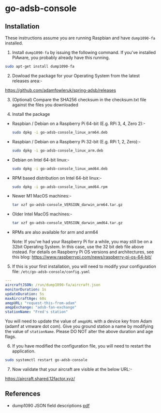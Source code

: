 # go-adsb-console

## Installation

These instructions assume you are running Raspbian and have `dump1090-fa` installed.

1. Install `dump1090-fa` by issuing the following command. If you've installed PiAware, you probably already have this running.

```sh
sudo apt-get install dump1090-fa
```

2. Dowload the package for your Operating System from the latest releases area:-

https://github.com/adamfowleruk/spring-adsb/releases

3. (Optional) Compare the SHA256 checksum in the checksum.txt file against the files you downloaded

4. Install the package

- Raspbian / Debian on a Raspberry Pi 64-bit (E.g. RPi 3, 4, Zero 2):-
  ```sh
  sudo dpkg -i go-adsb-console_linux_arm64.deb
  ```
- Raspbian / Debian on a Raspberry Pi 32-bit (E.g. RPi 1, 2, Zero):-
  ```sh
  sudo dpkg -i go-adsb-console_linux_arm.deb
  ```
- Debian on Intel 64-bit linux:-
  ```sh
  sudo dpkg -i go-adsb-console_linux_amd64.deb
  ```
- RPM based distribution on Intel 64-bit linux:-
  ```sh
  sudo dpkg -i go-adsb-console_linux_amd64.rpm
  ```
- Newer M1 MacOS machines:-
  ```sh
  tar xzf go-adsb-console_VERSION_darwin_arm64.tar.gz
  ```
- Older Intel MacOS machines:-
  ```sh
  tar xzf go-adsb-console_VERSION_darwin_amd64.tar.gz
  ```
- RPMs are also available for arm and arm64

  Note: If you've had your Raspberry Pi for a while, you may still be on a 32bit Operating System. In this case, use the 32 bit deb file above instead. For details on Raspberry Pi OS versions and architectures, see this blog: https://www.raspberrypi.com/news/raspberry-pi-os-64-bit/

5. If this is your first installation, you will need to modify your configuration file: `/etc/go-adsb-console/config.yaml`

```yaml
---
aircraftJSON: /run/dump1090-fa/aircraft.json
monitorDuration: 1s
updateDuration: 5s
maxAircraftAge: 60s
amqpURL: "request-this-from-adam"
amqpExchange: "adsb-fan-exchange"
stationName: "Fred's station"
```

You will need to update the value of `amqpURL` with a device key from Adam (adamf at vmware dot com). Give you ground station a name by modifying the value of `stationName`. Please DO NOT alter the above duration and age flags.

6. If you have modified the configuration file, you will need to restart the application.

```sh
sudo systemctl restart go-adsb-console
```

7. Now validate that your aircraft are visible at the below URL:-

https://aircraft.shared.12factor.xyz/

## References

* dump1090 JSON field descriptions [pdf](http://www.nathanpralle.com/downloads/DUMP1090-FA_ADS-B_Aircraft.JSON_Field_Descriptions.pdf)
